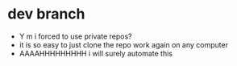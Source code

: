 # dev branch 

- Y m i forced to use private repos?
- it is so easy to just clone the repo work again on any computer
- AAAAHHHHHHHHH i will surely automate this
